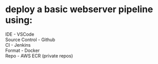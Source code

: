# deploy a basic webserver pipeline using:
IDE - VSCode  
Source Control - Github  
CI - Jenkins  
Format - Docker  
Repo - AWS ECR (private repos)

